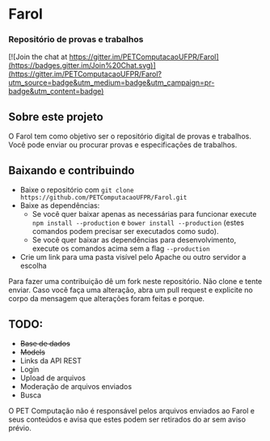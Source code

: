 # Farol
### Repositório de provas e trabalhos

[![Join the chat at https://gitter.im/PETComputacaoUFPR/Farol](https://badges.gitter.im/Join%20Chat.svg)](https://gitter.im/PETComputacaoUFPR/Farol?utm_source=badge&utm_medium=badge&utm_campaign=pr-badge&utm_content=badge)

## Sobre este projeto
O Farol tem como objetivo ser o repositório digital de provas e trabalhos. Você pode enviar ou procurar provas e especificações de trabalhos.

## Baixando e contribuindo
* Baixe o repositório com `git clone https://github.com/PETComputacaoUFPR/Farol.git`
* Baixe as dependências:
    * Se você quer baixar apenas as necessárias para funcionar execute `npm install --production` e `bower install --production` (estes comandos podem precisar ser executados como sudo).
    * Se você quer baixar as dependências para desenvolvimento, execute os comandos acima sem a flag `--production`
* Crie um link para uma pasta visível pelo Apache ou outro servidor a escolha

Para fazer uma contribuição dê um fork neste repositório. Não clone e tente enviar.
Caso você faça uma alteração, abra um pull request e explicite no corpo da mensagem que alterações foram feitas e porque.

## TODO:
* ~~Base de dados~~
* ~~Models~~
* Links da API REST
* Login
* Upload de arquivos
* Moderação de arquivos enviados
* Busca

O PET Computação não é responsável pelos arquivos enviados ao Farol e seus conteúdos e avisa que estes podem ser retirados do ar sem aviso prévio.